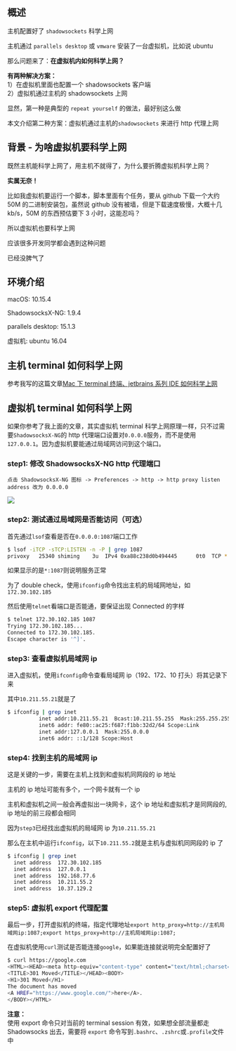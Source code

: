 [//title]: (Mac下虚拟机如何使用主机的shadowsockets科学上网)
[//englishtitle]: (mac-virtual-machine-proxy-through-host-machine-shadowsocks)
[//category]: (mac,shadowsocks,gfw)
[//tags]: (mac,shadowsocks,gfw,terminal,proxy,virtual-machine,科学上网,翻墙)
[//createtime]: (2020-04-29)
[//updatetime]: (2020-04-29)

## 概述

主机配置好了 `shadowsockets` 科学上网

主机通过 `parallels desktop` 或 `vmware` 安装了一台虚拟机，比如说 ubuntu

那么问题来了：**在虚拟机内如何科学上网？**

**有两种解决方案：**  
1）在虚拟机里面也配置一个 shadowsockets 客户端  
2）虚拟机通过主机的 shadowsockets 上网

显然，第一种是典型的 `repeat yourself` 的做法，最好别这么做

本文介绍第二种方案：虚拟机通过主机的`shadowsockets` 来进行 http 代理上网

## 背景 - 为啥虚拟机要科学上网

既然主机能科学上网了，用主机不就得了，为什么要折腾虚拟机科学上网？

**实属无奈！**

比如我虚拟机要运行一个脚本，脚本里面有个任务，要从 github 下载一个大约 50M 的二进制安装包，虽然说 github 没有被墙，但是下载速度极慢，大概十几 kb/s，50M 的东西预估要下 3 小时，这能忍吗？

所以虚拟机也要科学上网

应该很多开发同学都会遇到这种问题

已经没脾气了

## 环境介绍

macOS: 10.15.4

ShadowsocksX-NG: 1.9.4

parallels desktop: 15.1.3

虚拟机: ubuntu 16.04

## 主机 terminal 如何科学上网

参考我写的这篇文章[Mac 下 terminal 终端、jetbrains 系列 IDE 如何科学上网](https://liushiming.cn/2020/04/28/mac-terminal-proxy-though-shadowsocks-pass-gfw/)

## 虚拟机 terminal 如何科学上网

如果你参考了我上面的文章，其实虚拟机 terminal 科学上网原理一样，只不过需要`ShadowsocksX-NG`的 http 代理端口设置对`0.0.0.0`服务，而不是使用`127.0.0.1`。因为虚拟机要能通过局域网访问到这个端口。

### step1: 修改 ShadowsocksX-NG http 代理端口

`点击 ShadowsocksX-NG 图标 -> Preferences -> http -> http proxy listen address 改为 0.0.0.0`

![](https://cdn.liushiming.cn/img/20200429085159.png)

### step2: 测试通过局域网是否能访问（可选）

首先通过`lsof`查看是否在`0.0.0.0:1087`端口工作

```bash
$ lsof -iTCP -sTCP:LISTEN -n -P | grep 1087
privoxy   25340 shiming    3u  IPv4 0xa88c238d0b494445      0t0  TCP *:1087 (LISTEN)
```

如果显示的是`*:1087`则说明服务正常

为了 double check，使用`ifconfig`命令找出主机的局域网地址，如`172.30.102.185`

然后使用`telnet`看端口是否能通，要保证出现 Connected 的字样

```bash
$ telnet 172.30.102.185 1087
Trying 172.30.102.185...
Connected to 172.30.102.185.
Escape character is '^]'.
```

### step3: 查看虚拟机局域网 ip

进入虚拟机，使用`ifconfig`命令查看局域网 ip（192、172、10 打头）将其记录下来

其中`10.211.55.21`就是了

```bash
$ ifconfig | grep inet
          inet addr:10.211.55.21  Bcast:10.211.55.255  Mask:255.255.255.0
          inet6 addr: fe80::ac25:f687:f1bb:32d2/64 Scope:Link
          inet addr:127.0.0.1  Mask:255.0.0.0
          inet6 addr: ::1/128 Scope:Host
```

### step4: 找到主机的局域网 ip

这是关键的一步，需要在主机上找到和虚拟机同网段的 ip 地址

主机的 ip 地址可能有多个，一个网卡就有一个 ip

主机和虚拟机之间一般会再虚拟出一块网卡，这个 ip 地址和虚拟机才是同网段的, ip 地址的前三段都会相同

因为`step3`已经找出虚拟机的局域网 ip 为`10.211.55.21`

那么在主机中运行`ifconfig`，以下`10.211.55.2`就是主机与虚拟机同网段的 ip 了

```bash
$ ifconfig | grep inet
  inet address  172.30.102.185
  inet address  127.0.0.1
  inet address  192.168.77.6
  inet address  10.211.55.2
  inet address  10.37.129.2
```

### step5: 虚拟机 export 代理配置

最后一步，打开虚拟机的终端，指定代理地址`export http_proxy=http://主机局域网ip:1087;export https_proxy=http://主机局域网ip:1087;`

在虚拟机使用`curl`测试是否能连接`google`，如果能连接就说明完全配置好了

```bash
$ curl https://google.com
<HTML><HEAD><meta http-equiv="content-type" content="text/html;charset=utf-8">
<TITLE>301 Moved</TITLE></HEAD><BODY>
<H1>301 Moved</H1>
The document has moved
<A HREF="https://www.google.com/">here</A>.
</BODY></HTML>
```

**注意：**  
使用 export 命令只对当前的 terminal session 有效，如果想全部流量都走 Shadowsocks 出去，需要将 `export` 命令写到`.bashrc`、`.zshrc`或`.profile`文件中

